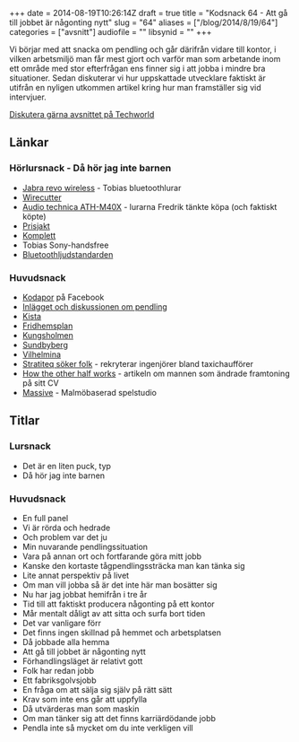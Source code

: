 +++
date = 2014-08-19T10:26:14Z
draft = true
title = "Kodsnack 64 -  Att gå till jobbet är någonting nytt"
slug = "64"
aliases = ["/blog/2014/8/19/64"]
categories = ["avsnitt"]
audiofile = ""
libsynid = ""
+++

Vi börjar med att snacka om pendling och går därifrån vidare till kontor, i vilken arbetsmiljö man får mest gjort och varför man som arbetande inom ett område med stor efterfrågan ens finner sig i att jobba i mindre bra situationer. Sedan diskuterar vi hur uppskattade utvecklare faktiskt är utifrån en nyligen utkommen artikel kring hur man framställer sig vid intervjuer.

[Diskutera gärna avsnittet på Techworld](http://techworld.idg.se/2.2524/1.578398/)

## Länkar ##
### Hörlursnack - Då hör jag inte barnen ###
* [Jabra revo wireless](http://thewirecutter.com/reviews/best-bluetooth-on-or-over-ear-headphones/) - Tobias bluetoothlurar
* [Wirecutter]()
* [Audio technica ATH-M40X](http://www.prisjakt.nu/produkt.php?p=2458412) - lurarna Fredrik tänkte köpa (och faktiskt köpte)
* [Prisjakt](http://www.prisjakt.nu)
* [Komplett](https://www.komplett.se/)
* Tobias Sony-handsfree
* [Bluetoothljudstandarden](http://en.wikipedia.org/wiki/List_of_Bluetooth_profiles#Advanced_Audio_Distribution_Profile_.28A2DP.29)

### Huvudsnack ###
* [Kodapor](https://www.facebook.com/groups/utvecklare.stockholm/?fref=nf) på Facebook
* [Inlägget och diskussionen om pendling](https://www.facebook.com/groups/utvecklare.stockholm/permalink/725717454143996/)
* [Kista](http://sv.wikipedia.org/wiki/Kista)
* [Fridhemsplan](http://sv.wikipedia.org/wiki/Fridhemsplan)
* [Kungsholmen](http://sv.wikipedia.org/wiki/Kungsholmen)
* [Sundbyberg](http://sv.wikipedia.org/wiki/Sundbybergs_kommun)
* [Vilhelmina](http://sv.wikipedia.org/wiki/Vilhelmina_%28tätort%29)
* [Stratiteq söker folk](http://www.svt.se/nyheter/val2014/soker-it-personal-bland-malmos-taxichaufforer) - rekryterar ingenjörer bland taxichaufförer
* [How the other half works](http://michaelochurch.wordpress.com/2014/07/13/how-the-other-half-works-an-adventure-in-the-low-status-of-software-engineers/) - artikeln om mannen som ändrade framtoning på sitt CV
* [Massive](http://www.massive.se) - Malmöbaserad spelstudio

## Titlar ##
### Lursnack ###
* Det är en liten puck, typ
* Då hör jag inte barnen

### Huvudsnack ###
* En full panel
* Vi är rörda och hedrade
* Och problem var det ju
* Min nuvarande pendlingssituation
* Vara på annan ort och fortfarande göra mitt jobb
* Kanske den kortaste tågpendlingssträcka man kan tänka sig
* Lite annat perspektiv på livet
* Om man vill jobba så är det inte här man bosätter sig
* Nu har jag jobbat hemifrån i tre år
* Tid till att faktiskt producera någonting på ett kontor
* Mår mentalt dåligt av att sitta och surfa bort tiden
* Det var vanligare förr
* Det finns ingen skillnad på hemmet och arbetsplatsen
* Då jobbade alla hemma
* Att gå till jobbet är någonting nytt
* Förhandlingsläget är relativt gott
* Folk har redan jobb
* Ett fabriksgolvsjobb
* En fråga om att sälja sig själv på rätt sätt
* Krav som inte ens går att uppfylla
* Då utvärderas man som maskin
* Om man tänker sig att det finns karriärdödande jobb
* Pendla inte så mycket om du inte verkligen vill